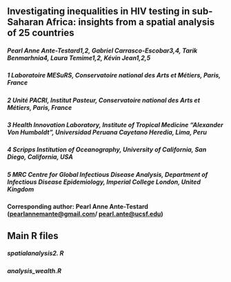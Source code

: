 ## Investigating inequalities in HIV testing in sub-Saharan Africa: insights from a spatial analysis of 25 countries

##### Pearl Anne Ante-Testard1,2, Gabriel Carrasco-Escobar3,4, Tarik Benmarhnia4, Laura Temime1,2, Kévin Jean1,2,5

##### 1 Laboratoire MESuRS, Conservatoire national des Arts et Métiers, Paris, France
##### 2 Unité PACRI, Institut Pasteur, Conservatoire national des Arts et Métiers, Paris, France
##### 3 Health Innovation Laboratory, Institute of Tropical Medicine “Alexander Von Humboldt”, Universidad Peruana Cayetano Heredia, Lima, Peru
##### 4 Scripps Institution of Oceanography, University of California, San Diego, California, USA
##### 5 MRC Centre for Global Infectious Disease Analysis, Department of Infectious Disease Epidemiology, Imperial College London, United Kingdom

#### Corresponding author: Pearl Anne Ante-Testard (pearlannemante@gmail.com/ pearl.ante@ucsf.edu)

## Main R files

##### spatialanalysis2. R
##### analysis_wealth.R
